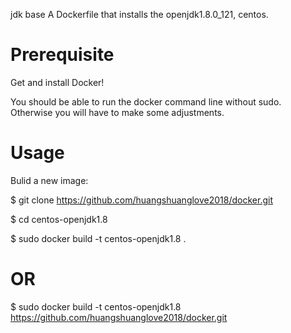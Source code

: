jdk base
A Dockerfile that installs the  openjdk1.8.0_121, centos.


# Prerequisite
Get and install Docker!

You should be able to run the docker command line without sudo. Otherwise you will have to make some adjustments.
# Usage
Bulid a new image:

$ git clone https://github.com/huangshuanglove2018/docker.git 

$ cd centos-openjdk1.8 

$ sudo docker build -t centos-openjdk1.8 . 

# OR
$ sudo docker build -t centos-openjdk1.8 https://github.com/huangshuanglove2018/docker.git
